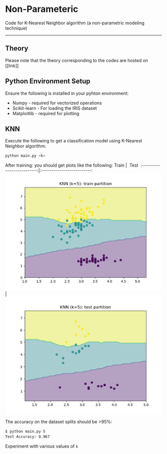 
# Non-Parameteric

Code for K-Nearest Neighbor algorithm (a non-parametric modeling technique)

---

## Theory

Please note that the theory corresponding to the codes are hosted on [[link]]

## Python Environment Setup

Ensure the following is installed in your pyhton environment:

- Numpy - required for vectorized operations
- Scikit-learn - For loading the IRIS dataset
- Matploitlib - required for plotting

## KNN

Execute the following to get a classification model using K-Nearest Neighbor algorithm:

```bash
python main.py <k>
```

After training: you should get plots like the following:
Train             |  &nbsp;Test&nbsp;
:-------------------------:|:-------------------------:
![A plot showing how the model fits the data on the train set](static/decision_boundary.png "KNN Train Fit")  |  ![A plot showing how the model fits the data on the test set](static/decision_boundary_test.png "KNN Test Fit")

The accuracy on the dataset splits should be >95%:

```bash
$ python main.py 5
Test Accuracy: 0.967
```

Experiment with various values of `k`
